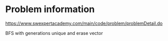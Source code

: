 # Problem information

<https://www.swexpertacademy.com/main/code/problem/problemDetail.do>

BFS with generations
unique and erase vector

